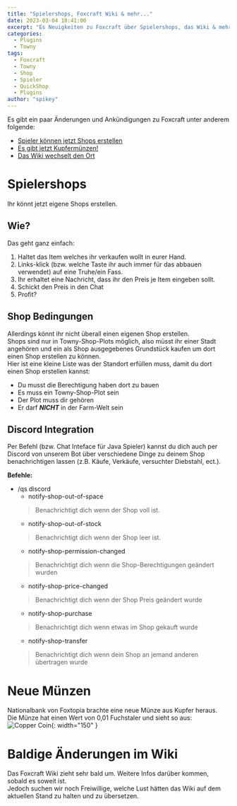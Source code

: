 ```yaml
---
title: "Spielershops, Foxcraft Wiki & mehr..."
date: 2023-03-04 18:41:00
excerpt: "Es Neuigkeiten zu Foxcraft über Spielershops, das Wiki & mehr."
categories:
  - Plugins
  - Towny
tags:
  - Foxcraft
  - Towny
  - Shop
  - Spieler
  - QuickShop
  - Plugins
author: "spikey"
---
```


Es gibt ein paar Änderungen und Ankündigungen zu Foxcraft unter anderem folgende:

- [Spieler können jetzt Shops erstellen](#spielershops)
- [Es gibt jetzt Kupfermünzen!](#neue-münzen)
- [Das Wiki wechselt den Ort](#baldige-änderungen-im-wiki)

<!-- omit in toc -->
# Spielershops
Ihr könnt jetzt eigene Shops erstellen.

## Wie?
Das geht ganz einfach:

1. Haltet das Item welches ihr verkaufen wollt in eurer Hand.
2. Links-klick (bzw. welche Taste ihr auch immer für das abbauen verwendet) auf eine Truhe/ein Fass.
3. Ihr erhaltet eine Nachricht, dass ihr den Preis je Item eingeben sollt.
4. Schickt den Preis in den Chat
5. Profit?

## Shop Bedingungen
Allerdings könnt ihr nicht überall einen eigenen Shop erstellen.\
Shops sind nur in Towny-Shop-Plots möglich, also müsst ihr einer Stadt angehören und ein als Shop ausgegebenes Grundstück kaufen um dort einen Shop erstellen zu können.\
Hier ist eine kleine Liste was der Standort erfüllen muss, damit du dort einen Shop erstellen kannst:

- Du musst die Berechtigung haben dort zu bauen
- Es muss ein Towny-Shop-Plot sein
- Der Plot muss dir gehören
- Er darf ***NICHT*** in der Farm-Welt sein

## Discord Integration
Per Befehl (bzw. Chat Inteface für Java Spieler) kannst du dich auch per Discord von unserem Bot über verschiedene Dinge zu deinem Shop benachrichtigen lassen (z.B. Käufe, Verkäufe, versuchter Diebstahl, ect.).

**Befehle:**
- /qs discord
  - notify-shop-out-of-space 
  > Benachrichtigt dich wenn der Shop voll ist.
  - notify-shop-out-of-stock
  > Benachrichtigt dich wenn der Shop leer ist.
  - notify-shop-permission-changed
  > Benachrichtigt dich wenn die Shop-Berechtigungen geändert wurden
  - notify-shop-price-changed
  > Benachrichtigt dich wenn der Shop Preis geändert wurde
  - notify-shop-purchase
  > Benachrichtigt dich wenn etwas im Shop gekauft wurde
  - notify-shop-transfer
  > Benachrichtigt dich wenn dein Shop an jemand anderen übertragen wurde

<!-- omit in toc -->
# Neue Münzen
Nationalbank von Foxtopia brachte eine neue Münze aus Kupfer heraus.\
Die Münze hat einen Wert von 0,01 Fuchstaler und sieht so aus:\
![Copper Coin](https://i.ibb.co/TTGdTT1/copper_coin.png){: width="150" }

<!-- omit in toc -->
# Baldige Änderungen im Wiki
Das Foxcraft Wiki zieht sehr bald um. Weitere Infos darüber kommen, sobald es soweit ist.\
Jedoch suchen wir noch Freiwillige, welche Lust hätten das Wiki auf dem aktuellen Stand zu halten und zu übersetzen.